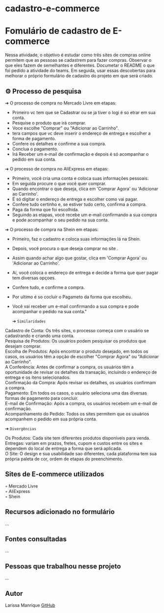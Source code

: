 # cadastro-e-commerce

# Fomulário de cadastro de E-commerce
Nessa atividade, o objetivo é estudar como três sites de compras online permitem que as pessoas se cadastrem para fazer compras. Observar o que eles fazem de semelhantes e diferentes. Documetar o README o que foi pedido a atividade do teams. Em seguida, usar essas descobertas para melhorar o próprio formulário de cadastro do projeto em que será criado.

## ⚙️ Processo de pesquisa

 ➔ O processo de compra no Mercado Livre em etapas:  
- Primeiro vc tem que se Cadastrar ou se ja tiver o logi é so etrar em sua conta.  
 - Pesquise o produto que irá comprar.  
 - Voce escolhe "Comprar" ou "Adicionar ao Carrinho".  
 - tera campos que vc deve inserir o endereço de entrega e escolher a forma de pagamento.  
 - Confere os detalhes e confirme a sua compra.  
 - Conclua o pagamento.  
 - Irá Receber um e-mail de confirmação e depois é só acompanhar o pedido em sua conta.  

➔ O processo de compra no AliExpress em etapas:

- Primeiro, você cria uma conta e coloca suas informações pessoais.
-  Em seguida procure o que você quer comprar.
- Quando encontrar o que deseja, clica em 'Comprar Agora' ou 'Adicionar ao Carrinho'.
- É só digitar o endereço de entrega e escolher como vai pagar.
- Confere tudo certinho e, se estiver tudo certo, confirma a compra.
- Paga da forma que foi escolhida.
- Seguindo as etapas, você recebe um e-mail confirmando a sua compra e pode acompanhar o seu pedido na sua conta.

➔ O processo de compra na Shein em etapas:

- Primeiro, faz o cadastro e coloca suas informações lá na Shein.
- Depois, você procura o que deseja comprar no site .
- Assim quando achar algo que gostar, clica em 'Comprar Agora' ou 'Adicionar ao Carrinho'.
- Aí, você coloca o endereço de entrega e decide  a forma que quer pagar tem diversas opçoes.
- Confere tudo, e confirme a compra.
- Por ultimo é so cocluir o Pagameto da forma que escolheu.
- Você vai receber um e-mail confirmando a sua compra e pode acompanhar o pedido na sua conta."

   ➔ `Similaridades`

 Cadastro de Conta: Os três sites, o processo começa com o usuário se cadastrando e criando uma conta.  
 Pesquisa de Produtos: Os usuários podem pesquisar os produtos que desejam comprar.  
 Escolha de Produtos: Após encontrar o produto desejado, em todos os casos, os usuários têm a opção de escolher "Comprar Agora" ou "Adicionar ao Carrinho".  
 A Conferência: Antes de confirmar a compra, os usuários têm a oportunidade de revisar os detalhes da transação, incluindo o endereço de entrega e os itens selecionados.  
 Confirmação da Compra: Após revisar os detalhes, os usuários confirmam a compra.  
 Pagamento: Em todos os casos, o usuário seleciona uma das diversas formas de pagamento para concluir.  
 E-mail de Confirmação: Após a compra, os usuários recebem um e-mail de confirmação.  
 Acompanhamento do Pedido: Todos os sites permitem que os usuários acompanhem o pedido em sua própria conta.  

  ➔ `Divergências`

 Os Produtos: Cada site tem diferentes produtos disponíveis para venda.  
 Entregas: variam em prazos, fretes, cupom e custos entre os sites e dependem do local de entrega a forma que será aplicada.  
 O Site: O design e sua usabilidade sao diferentes, cada plataforma tem sua própria paleta de cor, ordem de etapas do preenchimento.  

 ## Sites de E-commerce utilizados
◦ Mercado Livre  
◦ AliExpress  
◦ Shein  

   
## Recursos adicionado no formulário
...

## Fontes consultadas
...

## Pessoas que trabalhou nesse projeto
...
## Autor  
Larissa Manrique [GitHub](https://github.com/larissassk) 
 